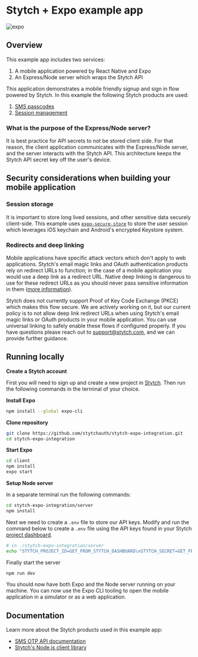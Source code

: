 # Stytch + Expo example app
![expo](https://user-images.githubusercontent.com/100632220/169390962-c7408024-716b-4c24-9713-2f65f160c9c1.png)

## Overview
This example app includes two services:
1. A mobile application powered by React Native and Expo
2. An Express/Node server which wraps the Stytch API

This application demonstrates a mobile friendly signup and sign in flow powered by Stytch. In this example the following Stytch products are used:
1. [SMS passcodes](https://stytch.com/products/sms-passcodes)
2. [Session management](https://stytch.com/products/session-management)

### What is the purpose of the Express/Node server?
It is best practice for API secrets to not be stored client side. For that reason, the client application communicates with the Express/Node server, and the server interacts with the Stytch API. This architecture keeps the Stytch API secret key off the user's device.

## Security considerations when building your mobile application

### Session storage

It is important to store long lived sessions, and other sensitive data securely client-side. This example uses [`expo-secure-store`](https://docs.expo.dev/versions/latest/sdk/securestore/) to store the user session which leverages iOS keychain and Android's encrypted Keystore system.

### Redirects and deep linking

Mobile applications have specific attack vectors which don't apply to web applications. Stytch's email magic links and OAuth authentication products rely on redirect URLs to function; in the case of a mobile application you would use a deep link as a redirect URL. Native deep linking is dangerous to use for these redirect URLs as you should never pass sensitive information in them ([more information](https://reactnative.dev/docs/security#authentication-and-deep-linking)).

Stytch does not currently support Proof of Key Code Exchange (PKCE) which makes this flow secure. We are actively working on it, but our current policy is to not allow deep link redirect URLs when using Stytch's email magic links or OAuth products in your mobile application. You can use universal linking to safely enable these flows if configured properly. If you have questions please reach out to support@stytch.com, and we can provide further guidance. 

## Running locally

**Create a Stytch account**

First you will need to sign up and create a new project in [Stytch](https://stytch.com/). Then run the following commands in the terminal of your choice.

**Install Expo**
```bash
npm install --global expo-cli
```

**Clone repository**
```bash
git clone https://github.com/stytchauth/stytch-expo-integration.git
cd stytch-expo-integration
```

**Start Expo**
```bash
cd client
npm install
expo start
```
**Setup Node server**

In a separate terminal run the following commands:
```bash
cd stytch-expo-integration/server 
npm install
```

Next we need to create a `.env` file to store our API keys. Modify and run the command below to create a `.env` file using the API keys found in your Stytch [project dashboard](https://stytch.com/dashboard/api-keys).
```bash
# in ./stytch-expo-integration/server
echo "STYTCH_PROJECT_ID=GET_FROM_STYTCH_DASHBOARD\nSTYTCH_SECRET=GET_FROM_STYTCH_DASHBOARD" > .env
```

Finally start the server
```bash
npm run dev
```


You should now have both Expo and the Node server running on your machine. You can now use the Expo CLI tooling to open the mobile application in a simulator or as a web application.

## Documentation
Learn more about the Stytch products used in this example app:
- [SMS OTP API documentation](https://stytch.com/docs/api/sms-otp-overview)
- [Stytch's Node.js client library](https://www.npmjs.com/package/stytch)
